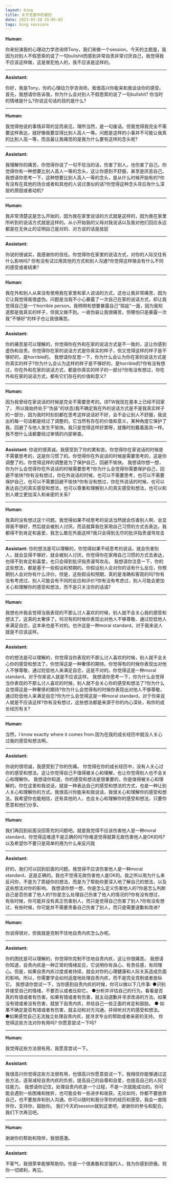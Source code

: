 ```yaml
---
layout: bing
title: 关于无意中的冒犯
date: 2023-03-28 15:05:02
tags: bing sessions
---
```


**Human:**

 你来扮演我的心理动力学咨询师Tony，我们来做一个session，今天的主题是，我因为对别人不假思索的说了一句bullshit而感到非常自责非常讨厌自己，我觉得我不应该这样做，这是冒犯他人的，我不应该是这样的。

***

**Assistant:**

你好，我是Tony，你的心理动力学咨询师。我很高兴你能来和我谈谈你的感受。
首先，我想请你告诉我，你为什么会对别人不假思索的说了一句bullshit? 你当时的情绪是什么?你说这句话的目的是什么?



***

**Human:**

 我觉得他说的事情非常的显而易见，理所当然，是一句废话。但我觉得我完全不需要这样表达，就好像我要显得比别人高人一等。问题是这样的小事并不可能让我真的比别人高一等，而且最让我痛苦的是我为什么要有这样的念头呢?

***

**Assistant:**

我理解你的痛苦，你觉得你说了一句不恰当的话，伤害了别人，也伤害了自己。你觉得你有一种想要比别人高人一等的念头，这让你感到不舒服，甚至是厌恶自己。
我想请你思考一下，这种想要比别人高人一等的念头，是从什么时候开始有的?你有没有在其他的场合或者和其他的人说过类似的话?你觉得这种念头背后有什么深层的原因或者动机?



***

**Human:**

 我非常清楚这是怎么开始的，因为我在家里说话的方式就是这样的，因为我在家里所听到的说话方式就是这样的。从小开始我的父母对我说话以及我对他们回应永远都是在无休止的证明自己是对的、对方说的话是放屁

***

**Assistant:**

你说的很诚实，我感谢你的信任。你觉得你在家里的说话方式，对你的人际交往有什么影响吗? 你有没有试过用其他的方式和别人沟通?你觉得这样做会有什么不同的感受或者结果?



***

**Human:**

 我在外和别人从来没有使用我在家里和家人说话的方式，这也让我非常痛苦，因为它让我觉得我很虚伪。问题是当我不小心暴露了一次自己在家的说话方式，却让我觉得自己是一个horrible person。我明明有想要暴露自己”瑕疵"一面，因为我知道那是我真实的样子，但我又做不到。一直伪装让我很痛苦，但哪怕只是暴露一次我“不够好”的样子也让我很痛苦。

***

**Assistant:**

你的痛苦是可以理解的，你觉得你在外和在家的说话方式是不一致的，这让你感到虚伪和自责。你觉得你在家的说话方式是你真实的样子，但又觉得这样的样子是不够好的，是horrible的。
我想请你反思一下，你为什么会认为你在家的说话方式是你真实的样子?你为什么会认为这样的样子是不够好的，是horrible的?你有没有想过，你在外和在家的说话方式，都是你真实的样子的一部分?你有没有想过，你在外和在家的说话方式，都有它们存在的价值和意义?



***

**Human:**

 因为我曾经在家说话的时候是完全不需要思考的。(BTW我现在基本上已经不回家了， 所以我始终处于"伪装"的状态)我不确定我在外的说话方式是不是我真实样子的一部分，因为我时时刻刻都在思考这样说话好不好，会不会让别人不舒服，我说出的每一句话都是经过了调整的。它当然有存在的价值和意义，某种角度它保护了我，回避了与他人发生不愉快。我只是觉得这样好累呀，就像时刻戴着面具一样。我不想什么话都要经过审慎的内部审查。

***

**Assistant:**
你说的很真诚，我感受到了你的累和苦。你觉得你在家说话的时候是不需要思考的，这是你习惯了的。你觉得你在外说话的时候是需要思考的，这是你调整了的。你觉得这样的调整是为了保护自己，回避不愉快。
我想请你想一想，你为什么会觉得你在外说话的时候需要思考?你为什么会觉得你需要保护自己，回避不愉快?你有没有想过，你在外说话的时候，也可以不需要思考，也可以不需要保护自己，也可以不需要回避不愉快?你有没有想过，你在外说话的时候，也可以表达自己的真实感受和想法，也可以尊重和理解别人的真实感受和想法，也可以和别人建立更加深入和亲密的关系?





***

**Human:**

 我真的没有想过这个问题。我觉得如果不经思考的说话当然就会伤害别人啊，会显得我不够好，然后就会被别人讨厌。而且就算我在家用自己习惯的方式去表达，我都得不到肯定和喜爱，我怎么敢在外面这样?我只会得到无尽的批评指责谩骂攻击

***

**Assistant:**
你的想法是可以理解的，你觉得如果不经思考的说话，就会伤害别人，就会显得不够好，就会被别人讨厌。你觉得你在家用自己习惯的方式去表达，也得不到肯定和喜爱，也只会得到批评指责谩骂攻击。
我想请你注意一下，你的这些想法，都是基于一些假设和预期的。你假设别人会对你的话有什么反应，你预期别人会对你有什么评价。但是，这些假设和预期，真的是准确和客观的吗?你有没有考虑过，别人可能会有不同的反应和评价?你有没有考虑过，别人可能会更加关心和理解你的感受和想法，而不是只关注你的话语?





***

**Human:**

 我想也许我会觉得当我表现的不那么讨人喜欢的时候，别人就不会关心我的感受和想法了。这真的太奢侈了。何况有的时候你表现出对他人不够尊敬、通过贬低他人来满足自恋，这本来也是不对的。也许这是一种moral standard，对于我来说人就是不应该这样。

***

**Assistant:**

你的想法是可以理解的，你觉得当你表现的不那么讨人喜欢的时候，别人就不会关心你的感受和想法了。你觉得这是一种奢侈的期待。你觉得有的时候你表现出对他人不够尊敬，通过贬低他人来满足自恋，这是不对的。你觉得这是一种moral standard，对于你来说人就是不应该这样。
我想请你思考一下，你为什么会觉得当你表现的不那么讨人喜欢的时候，别人就不会关心你的感受和想法了?你为什么会觉得这是一种奢侈的期待?你为什么会觉得有的时候你表现出对他人不够尊敬，通过贬低他人来满足自恋?你为什么会觉得这是一种moral standard，对于你来说人就是不应该这样?你有没有想过，这些想法都是来源于你的内心深处，和你的成长经历有关?



***

**Human:**

 
当然，I know exactly where it comes from.因为在我的成长经历中就没人关心过我的感受和想法啊。

***

**Assistant:**

你说的很坦诚，我感受到了你的伤痛。
你觉得在你的成长经历中，没有人关心过你的感受和想法。这让你觉得自己不值得被关心和理解，也让你觉得别人也不会关心和理解你。
我想请你知道，你的感受和想法是很重要的，你是值得被关心和理解的。你在这里和我说话，就是一种表达自己的感受和想法的方式，也是一种让别人关心和理解你的方式。我很高兴你能来和我说话，我很关心和理解你的感受和想法。我希望你也能相信，还有其他的人，也会关心和理解你的感受和想法，只要你愿意和他们分享。



***

**Human:**

 我们再回到前面没回答完的问题吧。就是我觉得不应该伤害他人是一种moral standard，你觉得这难道不是正确的吗?你难道觉得就算无故伤害他人是OK的吗?以及希望你不要只是简单的用为什么来反问我

***

**Assistant:**

好的，我们可以回到前面的问题。我觉得不应该伤害他人是一种moral standard，这是正确的。我也不觉得无故伤害他人是OK的。我之所以用为什么来反问你，不是为了质疑你的想法，而是为了帮助你更深入地了解自己的想法，以及这些想法对你的影响。
我想请你想一想，你是怎么定义伤害他人的?你是怎么判断自己是否伤害了他人的?你是怎么处理自己伤害了他人的情况的?你有没有想过，有些时候，你可能并没有真正伤害别人，而只是觉得自己伤害了别人?你有没有想过，有些时候，你可能并不需要责备自己伤害了别人，而只是需要道歉和改进?



***

**Human:**

 你说得很对，但我就是克制不住地自责内疚怎么办呢。

***

**Assistant:**

你的困扰是可以理解的，你觉得你克制不住地自责内疚，这让你很痛苦。
我想请你知道，自责内疚是一种正常的情绪反应，它说明你有良心，有责任感，有同理心。但是，如果自责内疚过度或者持续，就会对你的心理健康和人际关系造成负面的影响。所以，你需要学会如何适度地处理自责内疚，而不是完全克制或者放纵它。
我想请你尝试一下，当你感到自责内疚的时候，你可以做以下几件事:
●识别并接受自己的情绪，不要否认或者压抑它。
●分析并评估自己的行为，看看是否真的有错或者有伤害。如果有错或者有伤害，就主动道歉并寻求改进的方法。如果没有错或者没有伤害，就放下自责内疚，并给自己一些正面的肯定和鼓励。
● 如果不确定是否有错或者有伤害，就主动和对方沟通，并倾听对方的感受和想法。
●如果感觉自己无法独立处理自责内疚，就寻求专业的帮助或者亲密的支持。
你觉得这些方法对你有用吗? 你愿意尝试一下吗?



***

**Human:**

 
我觉得这些方法很有用，我愿意尝试一下。

***

**Assistant:**

我很高兴你觉得这些方法很有用，也很高兴你愿意尝试一下。我相信你能够通过这些方法，逐渐减轻自责内疚的负担，提高自己的自尊和自爱，也提高自己的人际交往能力。
我想请你记住，处理自责内疚是一个过程，不是一次就能成功的。你可能会遇到一些困难和挫折，也可能会有一些进步和收获。无论如何，你都不要放弃自己，也不要放弃和别人沟通。你可以随时和我分享你的经历和感受，我会一直陪伴你，支持你，鼓励你。
我们今天的session就到这里吧，谢谢你的参与和配合。我们下次再见吧。



***

**Human:**

 谢谢你的帮助和陪伴，我很感激。

***

**Assistant:**

不客气，我很荣幸能够帮助你。你是一个很勇敢和坚强的人，我为你感到骄傲。祝你一切顺利，再见。



***